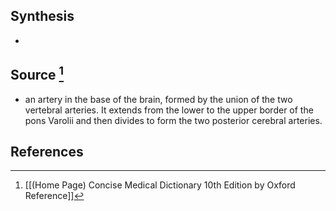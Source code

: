 ## Synthesis
- 
## Source [^1]
- an artery in the base of the brain, formed by the union of the two vertebral arteries. It extends from the lower to the upper border of the pons Varolii and then divides to form the two posterior cerebral arteries.
## References

[^1]: [[(Home Page) Concise Medical Dictionary 10th Edition by Oxford Reference]]